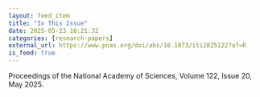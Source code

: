 ```yaml
---
layout: feed_item
title: "In This Issue"
date: 2025-05-23 10:21:32
categories: [research-papers]
external_url: https://www.pnas.org/doi/abs/10.1073/iti2025122?af=R
is_feed: true
---
```


Proceedings of the National Academy of Sciences, Volume 122, Issue 20, May 2025. 
